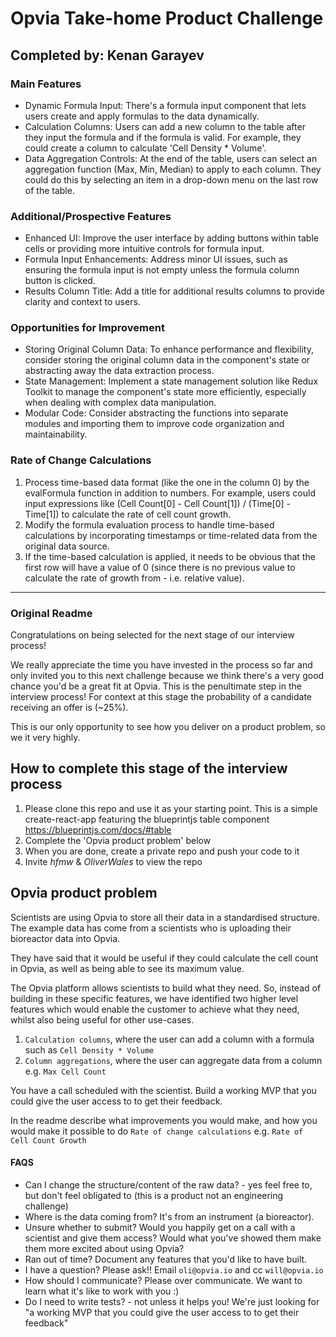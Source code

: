 # Opvia Take-home Product Challenge
## Completed by: Kenan Garayev

### Main Features
- Dynamic Formula Input: There's a formula input component that lets users create and apply formulas to the data dynamically.
- Calculation Columns: Users can add a new column to the table after they input the formula and if the formula is valid. For example, they could create a column to calculate 'Cell Density * Volume'.
- Data Aggregation Controls: At the end of the table, users can select an aggregation function (Max, Min, Median) to apply to each column. They could do this by selecting an item in a drop-down menu on the last row of the table.

### Additional/Prospective Features

- Enhanced UI: Improve the user interface by adding buttons within table cells or providing more intuitive controls for formula input.
- Formula Input Enhancements: Address minor UI issues, such as ensuring the formula input is not empty unless the formula column button is clicked.
- Results Column Title: Add a title for additional results columns to provide clarity and context to users.


### Opportunities for Improvement

- Storing Original Column Data: To enhance performance and flexibility, consider storing the original column data in the component's state or abstracting away the data extraction process.
- State Management: Implement a state management solution like Redux Toolkit to manage the component's state more efficiently, especially when dealing with complex data manipulation.
- Modular Code: Consider abstracting the functions into separate modules and importing them to improve code organization and maintainability.

### Rate of Change Calculations

1. Process time-based data format (like the one in the column 0) by the evalFormula function in addition to numbers. For example, users could input expressions like (Cell Count[0] - Cell Count[1]) / (Time[0] - Time[1]) to calculate the rate of cell count growth.
2. Modify the formula evaluation process to handle time-based calculations by incorporating timestamps or time-related data from the original data source.
3. If the time-based calculation is applied, it needs to be obvious that the first row will have a value of 0 (since there is no previous value to calculate the rate of growth from - i.e. relative value). 

-----------

### Original Readme

Congratulations on being selected for the next stage of our interview process!

We really appreciate the time you have invested in the process so far and only invited you to this next challenge because we think there's a very good chance you'd be a great fit at Opvia. This is the penultimate step in the interview process! For context at this stage the probability of a candidate receiving an offer is (~25%).

This is our only opportunity to see how you deliver on a product problem, so we it very highly.

## How to complete this stage of the interview process

1. Please clone this repo and use it as your starting point. This is a simple create-react-app featuring the blueprintjs table component https://blueprintjs.com/docs/#table
2. Complete the 'Opvia product problem' below
3. When you are done, create a private repo and push your code to it
4. Invite _hfmw_ & _OliverWales_ to view the repo

## Opvia product problem

Scientists are using Opvia to store all their data in a standardised structure. The example data has come from a scientists who is uploading their bioreactor data into Opvia.

They have said that it would be useful if they could calculate the cell count in Opvia, as well as being able to see its maximum value.

The Opvia platform allows scientists to build what they need. So, instead of building in these specific features, we have identified two higher level features which would enable the customer to achieve what they need, whilst also being useful for other use-cases.

1. `Calculation columns`, where the user can add a column with a formula such as `Cell Density * Volume`
2. `Column aggregations`, where the user can aggregate data from a column e.g. `Max Cell Count`

You have a call scheduled with the scientist. Build a working MVP that you could give the user access to to get their feedback.

In the readme describe what improvements you would make, and how you would make it possible to do `Rate of change calculations` e.g. `Rate of Cell Count Growth`

#### FAQS

- Can I change the structure/content of the raw data? - yes feel free to, but don't feel obligated to (this is a product not an engineering challenge)
- Where is the data coming from? It's from an instrument (a bioreactor).
- Unsure whether to submit? Would you happily get on a call with a scientist and give them access? Would what you've showed them make them more excited about using Opvia?
- Ran out of time? Document any features that you'd like to have built.
- I have a question? Please ask!! Email `oli@opvia.io` and cc `will@opvia.io`
- How should I communicate? Please over communicate. We want to learn what it's like to work with you :)
- Do I need to write tests? - not unless it helps you! We're just looking for "a working MVP that you could give the user access to to get their feedback"

